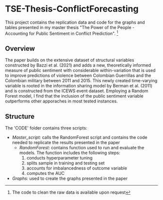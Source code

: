 # TSE-Thesis-ConflictForecasting

This project contains the replication data and code for the graphs and tables presented in my master thesis "The Power of the People - Accounting for Public Sentiment in Conflict Prediction". [^1]

## Overview 
The paper builds on the extensive dataset of structural variables constructed by Bazzi et al. (2021) and adds a new, theoretically informed measure of public sentiment with considerable within-variation that is used to improve predictions of violence between Colombian Guerrillas and the Colombian military between 2011 and 2015. 
This newly created time-varying variable is rooted in the information sharing model by Berman et al. (2011) and is constructed from the ICEWS event dataset. Employing a Random Forest model, I find that the inclusion of the public sentiment variable outperforms other apporaches in most tested instances. 

## Structure
The 'CODE' folder contains three scripts:
* _Master_script:_ calls the RandomForest script and contains the code needed to replicate the results presented in the paper
   + _RandomForest:_ contains function used to run and evaluate the models. The function includes the following steps:
       1. conducts hyperparameter tuning
       2. splits sample in training and testing set
       3. accounts for imbalancedness of outcome variable
       4. computes the AUC
* _Graphs:_ used to create the graphs presented in the paper


[^1]: The code to clean the raw data is available upon request
